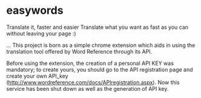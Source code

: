 easywords
=========
Translate it, faster and easier
Translate what you want as fast as you can without leaving your page :)

...
This project is born as a simple chrome extension which aids in using the translation tool offered by Word Reference through its API. 

Before using the extension, the creation of a personal API KEY was mandatory; to create yours, you should go to the API registration page and create your own API_key (http://www.wordreference.com/docs/APIregistration.aspx).
Now this service has been shut down as well as the generation of API key.
